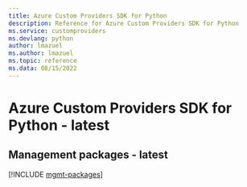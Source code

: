 ```yaml
---
title: Azure Custom Providers SDK for Python
description: Reference for Azure Custom Providers SDK for Python
ms.service: customproviders
ms.devlang: python
author: lmazuel
ms.author: lmazuel
ms.topic: reference
ms.data: 08/15/2022
---
```

# Azure Custom Providers SDK for Python - latest

## Management packages - latest
[!INCLUDE [mgmt-packages](custom-providers-mgmt-index.md)]